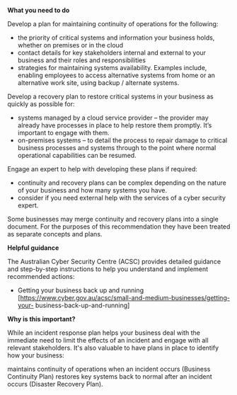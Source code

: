
**What you need to do**

Develop a plan for maintaining continuity of operations for the following:

- the priority of critical systems and information your business holds, whether on premises or in the cloud 
- contact details for key stakeholders internal and external to your business and their roles and responsibilities
- strategies for maintaining systems availability. Examples include, enabling employees to access alternative systems from home or an alternative work site, using backup / alternate systems.

Develop a recovery plan to restore critical systems in your business as quickly as possible for:

- systems managed by a cloud service provider – the provider may already have processes in place to help restore them promptly. It’s important to engage with them.
- on-premises systems – to detail the process to repair damage to critical business processes and systems through to the point where normal operational capabilities can be resumed.

Engage an expert to help with developing these plans if required:

- continuity and recovery plans can be complex depending on the nature of your business and how many systems you have. 
- consider if you need external help with the services of a cyber security expert.

Some businesses may merge continuity and recovery plans into a single document. For the purposes of this recommendation they have been treated as separate concepts and plans.

**Helpful guidance**

The Australian Cyber Security Centre (ACSC) provides detailed guidance and step-by-step instructions to help you understand and implement recommended actions:

- Getting your business back up and running [https://www.cyber.gov.au/acsc/small-and-medium-businesses/getting-your- business-back-up-and-running]

**Why is this important?**

While an incident response plan helps your business deal with the immediate need to limit the effects of an incident and engage with all relevant stakeholders. It's also valuable to have plans in place to identify how your business:

maintains continuity of operations when an incident occurs (Business Continuity Plan) restores key systems back to normal after an incident occurs (Disaster Recovery Plan).